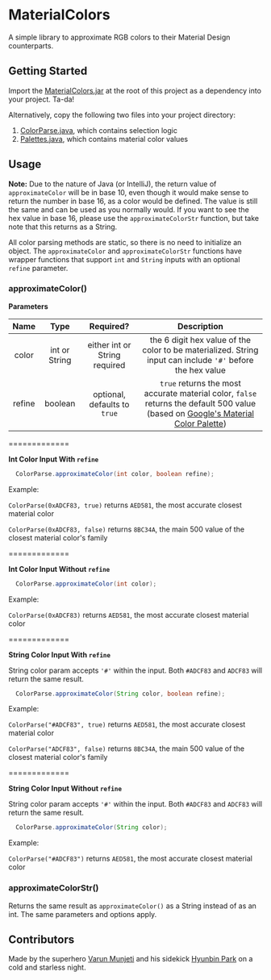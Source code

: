 # MaterialColors
A simple library to approximate RGB colors to their Material Design counterparts.

## Getting Started
Import the [MaterialColors.jar](../master/MaterialColors.jar) at the root of this project as a dependency into your project. Ta-da!

Alternatively, copy the following two files into your project directory: 

1. [ColorParse.java](../master/src/me/hyunbin/colors/ColorParse.java), which contains selection logic
2. [Palettes.java](../master/src/me/hyunbin/colors/Palettes.java), which contains material color values

## Usage

**Note:** 
Due to the nature of Java (or IntelliJ), the return value of `approximateColor` will be in base 10, even though it would make sense to return the number in base 16, as a color would be defined. The value is still the same and can be used as you normally would. If you want to see the hex value in base 16, please use the `approximateColorStr` function, but take note that this returns as a String.

All color parsing methods are static, so there is no need to initialize an object. The `approximateColor` and `approximateColorStr` functions have wrapper functions that support `int` and `String` inputs with an optional `refine` parameter.

### approximateColor()

**Parameters**

|   Name   |  Type  | Required? | Description |
|:--------:|:------:|:---------:|:-----------:|
| color | int or String | either int or String required | the 6 digit hex value of the color to be materialized. String input can include `'#'` before the hex value 
| refine | boolean | optional, defaults to `true` | `true` returns the most accurate material color, `false` returns the default 500 value (based on [Google's Material Color Palette](http://www.google.com/design/spec/style/color.html#color-color-palette))

=============

**Int Color Input With `refine`**
```java
  ColorParse.approximateColor(int color, boolean refine);
```
Example: 

`ColorParse(0xADCF83, true)` returns `AED581`, the most accurate closest material color

`ColorParse(0xADCF83, false)` returns `8BC34A`, the main 500 value of the closest material color's family

=============

**Int Color Input Without `refine`**
```java
  ColorParse.approximateColor(int color);
```
Example: 

`ColorParse(0xADCF83)` returns `AED581`, the most accurate closest material color

=============

**String Color Input With `refine`**

String color param accepts `'#'` within the input. Both `#ADCF83` and `ADCF83` will return the same result. 
```java
  ColorParse.approximateColor(String color, boolean refine);
```
Example: 

`ColorParse("#ADCF83", true)` returns `AED581`, the most accurate closest material color

`ColorParse("ADCF83", false)` returns `8BC34A`, the main 500 value of the closest material color's family

=============

**String Color Input Without `refine`**

String color param accepts `'#'` within the input. Both `#ADCF83` and `ADCF83` will return the same result. 
```java
  ColorParse.approximateColor(String color);
```
Example: 

`ColorParse("#ADCF83")` returns `AED581`, the most accurate closest material color

### approximateColorStr()

Returns the same result as `approximateColor()` as a String instead of as an int. The same parameters and options apply. 

## Contributors
Made by the superhero [Varun Munjeti](https://github.com/vrunjeti) and his sidekick [Hyunbin Park](https://github.com/hyunbin) on a cold and starless night. 

